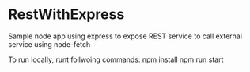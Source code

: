 # RestWithExpress
Sample node app using express to expose REST service to call external service using node-fetch

To run locally, runt follwoing commands:
npm install
npm run start
